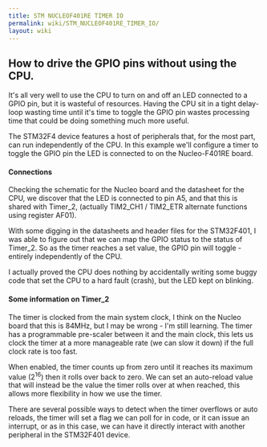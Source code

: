 ```yaml
---
title: STM NUCLEOF401RE TIMER IO
permalink: wiki/STM_NUCLEOF401RE_TIMER_IO/
layout: wiki
---
```


How to drive the GPIO pins without using the CPU.
-------------------------------------------------

It's all very well to use the CPU to turn on and off an LED connected to
a GPIO pin, but it is wasteful of resources. Having the CPU sit in a
tight delay-loop wasting time until it's time to toggle the GPIO pin
wastes processing time that could be doing something much more useful.

The STM32F4 device features a host of peripherals that, for the most
part, can run independently of the CPU. In this example we'll configure
a timer to toggle the GPIO pin the LED is connected to on the
Nucleo-F401RE board.

#### Connections

Checking the schematic for the Nucleo board and the datasheet for the
CPU, we discover that the LED is connected to pin A5, and that this is
shared with Timer\_2, (actually TIM2\_CH1 / TIM2\_ETR alternate
functions using register AF01).

With some digging in the datasheets and header files for the STM32F401,
I was able to figure out that we can map the GPIO status to the status
of Timer\_2. So as the timer reaches a set value, the GPIO pin will
toggle - entirely independently of the CPU.

I actually proved the CPU does nothing by accidentally writing some
buggy code that set the CPU to a hard fault (crash), but the LED kept on
blinking.

#### Some information on Timer\_2

The timer is clocked from the main system clock, I think on the Nucleo
board that this is 84MHz, but I may be wrong - I'm still learning. The
timer has a programmable pre-scaler between it and the main clock, this
lets us clock the timer at a more manageable rate (we can slow it down)
if the full clock rate is too fast.

When enabled, the timer counts up from zero until it reaches its maximum
value (2<sup>16</sup>) then it rolls over back to zero. We can set an
auto-reload value that will instead be the value the timer rolls over at
when reached, this allows more flexibility in how we use the timer.

There are several possible ways to detect when the timer overflows or
auto reloads, the timer will set a flag we can poll for in code, or it
can issue an interrupt, or as in this case, we can have it directly
interact with another peripheral in the STM32F401 device.
